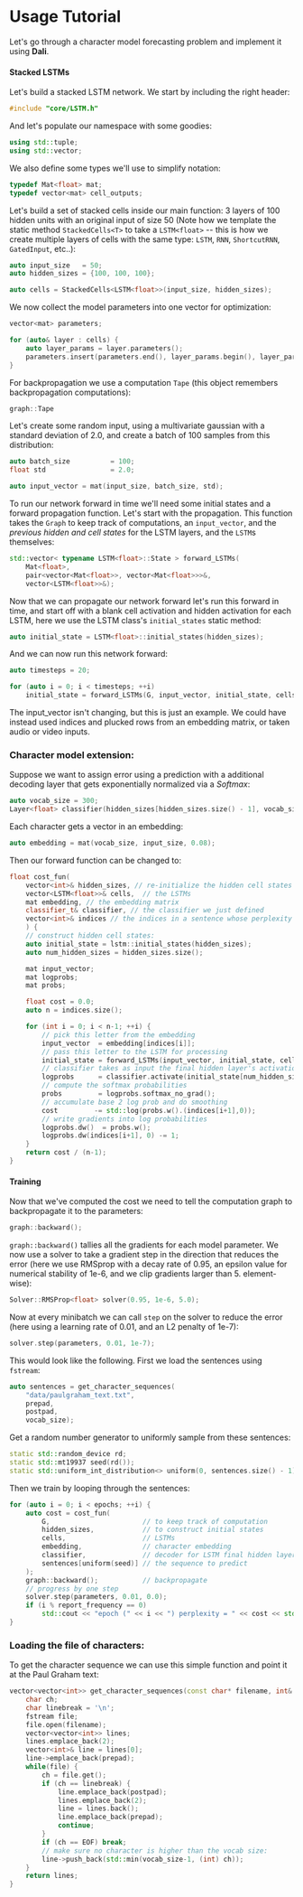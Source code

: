 # Usage Tutorial

Let's go through a character model forecasting problem and implement it using **Dali**.

#### Stacked LSTMs

Let's build a stacked LSTM network. We start by including the right header:

```cpp
#include "core/LSTM.h"
```

And let's populate our namespace with some goodies:

```cpp
using std::tuple;
using std::vector;
```

We also define some types we'll use to simplify notation:

```cpp
typedef Mat<float> mat;
typedef vector<mat> cell_outputs;
```

Let's build a set of stacked cells inside our main function: 3 layers of 100 hidden units with an original input of size 50 (Note how we template the static method `StackedCells<T>` to take a `LSTM<float>` -- this is how we create multiple layers of cells with the same type: `LSTM`, `RNN`, `ShortcutRNN`, `GatedInput`, etc..):

```cpp
auto input_size   = 50;
auto hidden_sizes = {100, 100, 100};

auto cells = StackedCells<LSTM<float>>(input_size, hidden_sizes);
```

We now collect the model parameters into one vector for optimization:

```cpp
vector<mat> parameters;

for (auto& layer : cells) {
    auto layer_params = layer.parameters();
    parameters.insert(parameters.end(), layer_params.begin(), layer_params.end());
}
```

For backpropagation we use a computation `Tape` (this object remembers backpropagation computations):

```cpp
graph::Tape
```

Let's create some random input, using a multivariate gaussian with a standard deviation of 2.0, and create a batch of 100 samples from this distribution:

```cpp
auto batch_size          = 100;
float std                = 2.0;

auto input_vector = mat(input_size, batch_size, std);
```

To run our network forward in time we'll need some initial states and a forward propagation function. Let's start with the propagation. This function takes the `Graph` to keep track of computations, an `input_vector`, and the *previous hidden and cell states* for the LSTM layers, and the `LSTM`s themselves:

```cpp
std::vector< typename LSTM<float>::State > forward_LSTMs(
    Mat<float>,
    pair<vector<Mat<float>>, vector<Mat<float>>>&,
    vector<LSTM<float>>&);
```

Now that we can propagate our network forward let's run this forward in time, and start off with a blank cell activation and hidden activation for each LSTM, here we use the LSTM class's `initial_states` static method:

```cpp
auto initial_state = LSTM<float>::initial_states(hidden_sizes);
```

And we can now run this network forward:

```cpp
auto timesteps = 20;

for (auto i = 0; i < timesteps; ++i)
    initial_state = forward_LSTMs(G, input_vector, initial_state, cells);
```

The input_vector isn't changing, but this is just an example. We could have instead used indices and plucked rows from an embedding matrix, or taken audio or video inputs.

### Character model extension:

Suppose we want to assign error using a prediction with a additional decoding layer that gets exponentially normalized via a *Softmax*:

```cpp
auto vocab_size = 300;
Layer<float> classifier(hidden_sizes[hidden_sizes.size() - 1], vocab_size);
```

Each character gets a vector in an embedding:

```cpp
auto embedding = mat(vocab_size, input_size, 0.08);
```

Then our forward function can be changed to:

```cpp
float cost_fun(
    vector<int>& hidden_sizes, // re-initialize the hidden cell states at each new sentence
    vector<LSTM<float>>& cells,  // the LSTMs
    mat embedding, // the embedding matrix
    classifier_t& classifier, // the classifier we just defined
    vector<int>& indices // the indices in a sentence whose perplexity we'd like to reduce
    ) {
    // construct hidden cell states:
    auto initial_state = lstm::initial_states(hidden_sizes);
    auto num_hidden_sizes = hidden_sizes.size();

    mat input_vector;
    mat logprobs;
    mat probs;

    float cost = 0.0;
    auto n = indices.size();

    for (int i = 0; i < n-1; ++i) {
        // pick this letter from the embedding
        input_vector  = embedding[indices[i]];
        // pass this letter to the LSTM for processing
        initial_state = forward_LSTMs(input_vector, initial_state, cells);
        // classifier takes as input the final hidden layer's activation:
        logprobs      = classifier.activate(initial_state[num_hidden_sizes-1].hidden);
        // compute the softmax probabilities
        probs         = logprobs.softmax_no_grad();
        // accumulate base 2 log prob and do smoothing
        cost         -= std::log(probs.w().(indices[i+1],0));
        // write gradients into log probabilities
        logprobs.dw()  = probs.w();
        logprobs.dw(indices[i+1], 0) -= 1;
    }
    return cost / (n-1);
}
```


#### Training

Now that we've computed the cost we need to tell the computation graph to backpropagate it to the parameters:

```cpp
graph::backward();
```

`graph::backward()` tallies all the gradients for each model parameter. We now use a solver to take a gradient step in the direction that reduces the error (here we use RMSprop with a decay rate of 0.95, an epsilon value for numerical stability of 1e-6, and we clip gradients larger than 5. element-wise):

```cpp
Solver::RMSProp<float> solver(0.95, 1e-6, 5.0);
```

Now at every minibatch we can call `step` on the solver to reduce the error (here using a learning rate of 0.01, and an L2 penalty of 1e-7):

```cpp
solver.step(parameters, 0.01, 1e-7);
```

This would look like the following. First we load the sentences using `fstream`:


```cpp
auto sentences = get_character_sequences(
    "data/paulgraham_text.txt",
    prepad,
    postpad,
    vocab_size);
```

Get a random number generator to uniformly sample from these sentences:

```cpp
static std::random_device rd;
static std::mt19937 seed(rd());
static std::uniform_int_distribution<> uniform(0, sentences.size() - 1);
```

Then we train by looping through the sentences:

```cpp
for (auto i = 0; i < epochs; ++i) {
    auto cost = cost_fun(
        G,                       // to keep track of computation
        hidden_sizes,            // to construct initial states
        cells,                   // LSTMs
        embedding,               // character embedding
        classifier,              // decoder for LSTM final hidden layer
        sentences[uniform(seed)] // the sequence to predict
    );
    graph::backward();           // backpropagate
    // progress by one step
    solver.step(parameters, 0.01, 0.0);
    if (i % report_frequency == 0)
        std::cout << "epoch (" << i << ") perplexity = " << cost << std::endl;
}
```

### Loading the file of characters:

To get the character sequence we can use this simple function and point it at the Paul Graham text:

```cpp
vector<vector<int>> get_character_sequences(const char* filename, int& prepad, int& postpad, int& vocab_size) {
    char ch;
    char linebreak = '\n';
    fstream file;
    file.open(filename);
    vector<vector<int>> lines;
    lines.emplace_back(2);
    vector<int>& line = lines[0];
    line->emplace_back(prepad);
    while(file) {
        ch = file.get();
        if (ch == linebreak) {
            line.emplace_back(postpad);
            lines.emplace_back(2);
            line = lines.back();
            line.emplace_back(prepad);
            continue;
        }
        if (ch == EOF) break;
        // make sure no character is higher than the vocab size:
        line->push_back(std::min(vocab_size-1, (int) ch));
    }
    return lines;
}
```
